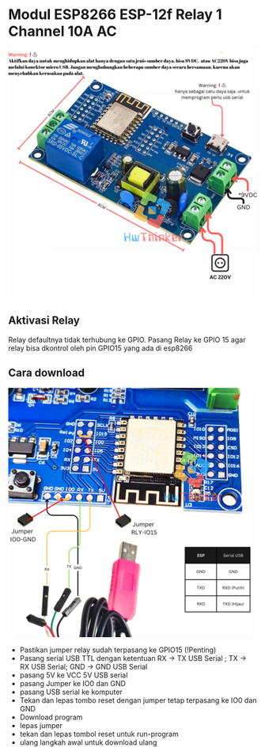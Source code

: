 # Modul ESP8266 ESP-12f Relay 1 Channel  10A AC
![](https://github.com/hwthinker/esp8266-relay1ch-AC/blob/main/picture/1.png)
## Aktivasi Relay
Relay defaultnya tidak terhubung ke GPIO. Pasang Relay ke GPIO 15 agar relay bisa dkontrol oleh pin GPIO15  yang  ada di esp8266
## Cara download
![](https://github.com/hwthinker/esp8266-relay1ch-AC/blob/main/picture/2.png)
- Pastikan jumper relay sudah terpasang ke GPIO15 (!Penting)
- Pasang serial USB TTL dengan ketentuan RX -> TX USB Serial ; TX -> RX USB Serial; GND -> GND USB Serial
- pasang 5V ke VCC 5V USB serial
- pasang Jumper ke IO0 dan GND
- pasang USB serial ke komputer
- Tekan dan lepas tombo reset dengan jumper tetap terpasang ke IO0 dan GND
- Download program 
- lepas jumper
- tekan dan lepas tombol reset untuk run-program
- ulang langkah awal untuk download ulang
